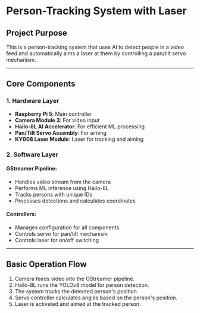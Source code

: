 # Person-Tracking System with Laser

## Project Purpose
This is a person-tracking system that uses AI to detect people in a video feed and automatically aims a laser at them by controlling a pan/tilt servo mechanism.

---

## Core Components

### 1. Hardware Layer
- **Raspberry Pi 5**: Main controller
- **Camera Module 3**: For video input
- **Hailo-8L AI Accelerator**: For efficient ML processing
- **Pan/Tilt Servo Assembly**: For aiming
- **KY008 Laser Module**: Laser for tracking and aiming

### 2. Software Layer
#### GStreamer Pipeline:
- Handles video stream from the camera
- Performs ML inference using Hailo-8L
- Tracks persons with unique IDs
- Processes detections and calculates coordinates

#### Controllers:
- Manages configuration for all components
- Controls servo for pan/tilt mechanism
- Controls laser for on/off switching

---

## Basic Operation Flow
1. Camera feeds video into the GStreamer pipeline.
2. Hailo-8L runs the YOLOv8 model for person detection.
3. The system tracks the detected person's position.
4. Servo controller calculates angles based on the person's position.
5. Laser is activated and aimed at the tracked person.
